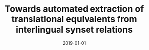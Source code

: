 ---
# Documentation: https://wowchemy.com/docs/managing-content/

title: Towards automated extraction of translational equivalents from interlingual
  synset relations
subtitle: ''
summary: ''
authors:
- piasecki
- Roman Dyszlewski
- Ewa K. Rudnicka
tags: []
categories: []
date: '2019-01-01'
lastmod: 2022-10-07T05:07:42Z
featured: false
draft: false

# Featured image
# To use, add an image named `featured.jpg/png` to your page's folder.
# Focal points: Smart, Center, TopLeft, Top, TopRight, Left, Right, BottomLeft, Bottom, BottomRight.
image:
  caption: ''
  focal_point: ''
  preview_only: false

# Projects (optional).
#   Associate this post with one or more of your projects.
#   Simply enter your project's folder or file name without extension.
#   E.g. `projects = ["internal-project"]` references `content/project/deep-learning/index.md`.
#   Otherwise, set `projects = []`.
projects: []
publishDate: '2022-10-07T05:07:41.680007Z'
publication_types:
- '6'
abstract: ''
publication: '*Human language technologies as a challenge for computer science and
  linguistics - 2019*'
url_pdf: http://tools.clarin-pl.eu/share/ebook_ltc-2019.pdf
---